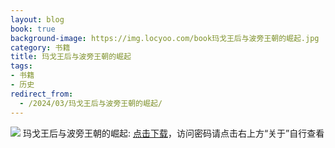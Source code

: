 ```yaml
---
layout: blog
book: true
background-image: https://img.locyoo.com/book玛戈王后与波旁王朝的崛起.jpg
category: 书籍
title: 玛戈王后与波旁王朝的崛起
tags:
- 书籍
- 历史
redirect_from:
  - /2024/03/玛戈王后与波旁王朝的崛起/
---
```

![](https://img.locyoo.com/book玛戈王后与波旁王朝的崛起.jpg)
玛戈王后与波旁王朝的崛起: <a name = "ref1" href="https://url18.ctfile.com/f/50983618-1055432959-23baac?p=3619">点击下载</a>，访问密码请点击右上方“关于”自行查看